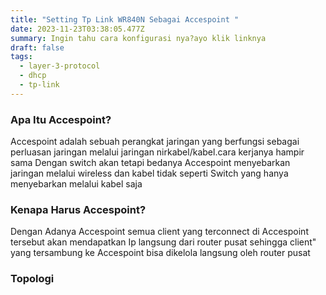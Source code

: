 ```yaml
---
title: "Setting Tp Link WR840N Sebagai Accespoint "
date: 2023-11-23T03:38:05.477Z
summary: Ingin tahu cara konfigurasi nya?ayo klik linknya
draft: false
tags:
  - layer-3-protocol
  - dhcp
  - tp-link
---
```

### Apa Itu Accespoint?

Accespoint adalah sebuah perangkat jaringan yang berfungsi sebagai perluasan jaringan melalui jaringan nirkabel/kabel.cara kerjanya hampir sama Dengan switch akan tetapi bedanya Accespoint menyebarkan jaringan melalui wireless dan kabel tidak seperti Switch yang hanya menyebarkan melalui kabel saja

### Kenapa Harus Accespoint?

Dengan Adanya Accespoint semua client yang terconnect di Accespoint tersebut akan mendapatkan Ip langsung dari router pusat sehingga client" yang tersambung ke Accespoint bisa dikelola langsung oleh router pusat

### Topologi
